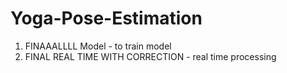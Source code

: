 # Yoga-Pose-Estimation
1. FINAAALLLL Model - to train model
2. FINAL REAL TIME WITH CORRECTION - real time processing
